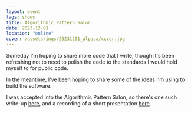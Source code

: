 ```yaml
---
layout: event
tags: shows
title: Algorithmic Pattern Salon
date: 2023-12-01
location: "online"
cover: /assets/imgs/20231201_alpaca/cover.jpg
---
```


Someday I'm hoping to share more code that I write, though it's been refreshing not to need to polish the code to the standards I would hold myself to for public code.

In the meantime, I've been hoping to share some of the ideas I'm using to build the software.

I was accepted into the Algorithmic Pattern Salon, so there's one such write-up [here](https://alpaca.pubpub.org/pub/dpdnf8lw/release/1?readingCollection=1def0192), and a recording of a short presentation [here](https://www.youtube.com/watch?v=kk-nElNKkJI&list&t=6579s).